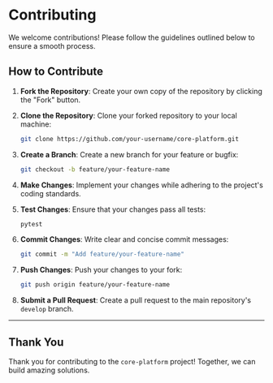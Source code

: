 # Contributing

We welcome contributions! Please follow the guidelines outlined below to ensure a smooth process.

## How to Contribute

1. **Fork the Repository**: Create your own copy of the repository by clicking the "Fork" button.

2. **Clone the Repository**: Clone your forked repository to your local machine:
   ```bash
   git clone https://github.com/your-username/core-platform.git
   ```

3. **Create a Branch**: Create a new branch for your feature or bugfix:
   ```bash
   git checkout -b feature/your-feature-name
   ```

4. **Make Changes**: Implement your changes while adhering to the project's coding standards.

5. **Test Changes**: Ensure that your changes pass all tests:
   ```bash
   pytest
   ```

6. **Commit Changes**: Write clear and concise commit messages:
   ```bash
   git commit -m "Add feature/your-feature-name"
   ```

7. **Push Changes**: Push your changes to your fork:
   ```bash
   git push origin feature/your-feature-name
   ```

8. **Submit a Pull Request**: Create a pull request to the main repository's `develop` branch.

---

## Thank You

Thank you for contributing to the `core-platform` project! Together, we can build amazing solutions.
